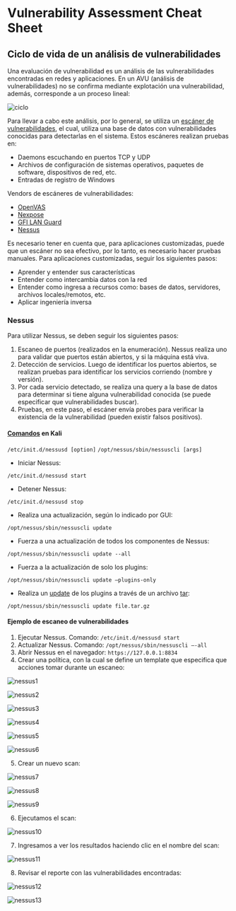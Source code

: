 # Vulnerability Assessment Cheat Sheet

## Ciclo de vida de un análisis de vulnerabilidades

Una evaluación de vulnerabilidad es un análisis de las vulnerabilidades encontradas en redes y aplicaciones. En un AVU (análisis de vulnerabilidades) no se confirma mediante explotación una vulnerabilidad, además, corresponde a un proceso lineal:

![ciclo](img/vuln/ciclo_vuln.png)

Para llevar a cabo este análisis, por lo general, se utiliza un [escáner de vulnerabilidades](https://sectools.org/tag/vuln-scanners/), el cual, utiliza una base de datos con vulnerabilidades conocidas para detectarlas en el sistema. Estos escáneres realizan pruebas en:

- Daemons escuchando en puertos TCP y UDP
- Archivos de configuración de sistemas operativos, paquetes de software, dispositivos de red, etc.
- Entradas de registro de Windows

Vendors de escáneres de vulnerabilidades:

-	[OpenVAS](http://www.openvas.org/)
-	[Nexpose](https://www.rapid7.com/products/nexpose/)
-	[GFI LAN Guard](https://www.gfi.com/products-and-solutions/network-security-solutions/gfi-languard)
-	[Nessus](https://www.tenable.com/products/nessus)

Es necesario tener en cuenta que, para aplicaciones customizadas, puede que un escáner no sea efectivo, por lo tanto, es necesario hacer pruebas manuales. Para aplicaciones customizadas, seguir los siguientes pasos:

-	Aprender y entender sus características
-	Entender como intercambia datos con la red
-	Entender como ingresa a recursos como: bases de datos, servidores, archivos locales/remotos, etc.
-	Aplicar ingeniería inversa

### Nessus

Para utilizar Nessus, se deben seguir los siguientes pasos:

1. Escaneo de puertos (realizados en la enumeración). Nessus realiza uno para validar que puertos están abiertos, y si la máquina está viva.
2. Detección de servicios. Luego de identificar los puertos abiertos, se realizan pruebas para identificar los servicios corriendo (nombre y versión).
3. Por cada servicio detectado, se realiza una query a la base de datos para determinar si tiene alguna vulnerabilidad conocida (se puede especificar que vulnerabilidades buscar).
4. Pruebas, en este paso, el escáner envía probes para verificar la existencia de la vulnerabilidad (pueden existir falsos positivos).

#### [Comandos](https://docs.tenable.com/nessus/Content/CommandLineOperations.htm) en Kali

`/etc/init.d/nessusd [option]`
`/opt/nessus/sbin/nessuscli [args]`

- Iniciar Nessus:

`/etc/init.d/nessusd start`

- Detener Nessus:

`/etc/init.d/nessusd stop`

- Realiza una actualización, según lo indicado por GUI:

`/opt/nessus/sbin/nessuscli update`

- Fuerza a una actualización de todos los componentes de Nessus:

`/opt/nessus/sbin/nessuscli update --all`

- Fuerza a la actualización de solo los plugins:

`/opt/nessus/sbin/nessuscli update –plugins-only`

- Realiza un [update](https://docs.tenable.com/nessus/Content/ManageNessusOffline.htm) de los plugins a través de un archivo [tar](https://docs.tenable.com/nessus/Content/DownloadAndCopyPlugins.htm):

`/opt/nessus/sbin/nessuscli update file.tar.gz`

#### Ejemplo de escaneo de vulnerabilidades

1. Ejecutar Nessus. Comando: `/etc/init.d/nessusd start`
2. Actualizar Nessus. Comando: `/opt/nessus/sbin/nessuscli –-all`
3. Abrir Nessus en el navegador: `https://127.0.0.1:8834`
4. Crear una política, con la cual se define un template que especifica que acciones tomar durante un escaneo:

![nessus1](img/vuln/nessus1.png)

![nessus2](img/vuln/nessus2.png)

![nessus3](img/vuln/nessus3.png)

![nessus4](img/vuln/nessus4.png)

![nessus5](img/vuln/nessus5.png)

![nessus6](img/vuln/nessus6.png)

5. Crear un nuevo scan:

![nessus7](img/vuln/nessus7.png)

![nessus8](img/vuln/nessus8.png)

![nessus9](img/vuln/nessus9.png)

6. Ejecutamos el scan:

![nessus10](img/vuln/nessus10.png)

7. Ingresamos a ver los resultados haciendo clic en el nombre del scan:

![nessus11](img/vuln/nessus11.png)

8. Revisar el reporte con las vulnerabilidades encontradas:

![nessus12](img/vuln/nessus12.png)

![nessus13](img/vuln/nessus13.png)
